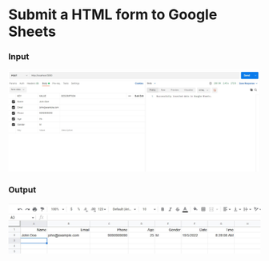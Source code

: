 # Submit a HTML form to Google Sheets

### Input
<img src="https://github.com/ksalokya/google_sheet_api/blob/main/misc/postman.jpg">

### Output
<img src="https://github.com/ksalokya/google_sheet_api/blob/main/misc/output.jpg">
